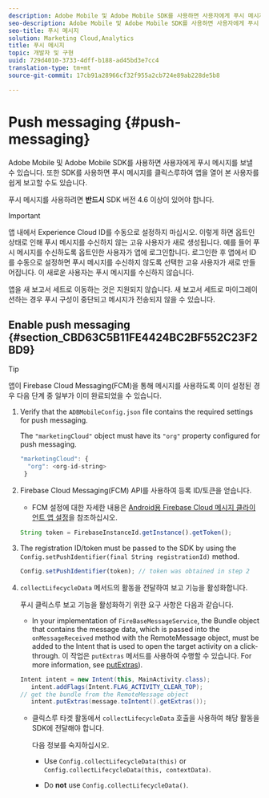 ```yaml
---
description: Adobe Mobile 및 Adobe Mobile SDK를 사용하면 사용자에게 푸시 메시지를 보낼 수 있습니다. 또한 SDK를 사용하면 푸시 메시지를 클릭스루하여 앱을 열어 본 사용자를 쉽게 보고할 수도 있습니다.
seo-description: Adobe Mobile 및 Adobe Mobile SDK를 사용하면 사용자에게 푸시 메시지를 보낼 수 있습니다. 또한 SDK를 사용하면 푸시 메시지를 클릭스루하여 앱을 열어 본 사용자를 쉽게 보고할 수도 있습니다.
seo-title: 푸시 메시지
solution: Marketing Cloud,Analytics
title: 푸시 메시지
topic: 개발자 및 구현
uuid: 729d4010-3733-4dff-b188-ad45bd3e7cc4
translation-type: tm+mt
source-git-commit: 17cb91a28966cf32f955a2cb724e89ab228de5b8

---
```



# Push messaging {#push-messaging}

Adobe Mobile 및 Adobe Mobile SDK를 사용하면 사용자에게 푸시 메시지를 보낼 수 있습니다. 또한 SDK를 사용하면 푸시 메시지를 클릭스루하여 앱을 열어 본 사용자를 쉽게 보고할 수도 있습니다.

푸시 메시지를 사용하려면 **반드시** SDK 버전 4.6 이상이 있어야 합니다.

>[!IMPORTANT]
>
>앱 내에서 Experience Cloud ID를 수동으로 설정하지 마십시오. 이렇게 하면 옵트인 상태로 인해 푸시 메시지를 수신하지 않는 고유 사용자가 새로 생성됩니다. 예를 들어 푸시 메시지를 수신하도록 옵트인한 사용자가 앱에 로그인합니다. 로그인한 후 앱에서 ID를 수동으로 설정하면 푸시 메시지를 수신하지 않도록 선택한 고유 사용자가 새로 만들어집니다. 이 새로운 사용자는 푸시 메시지를 수신하지 않습니다.
>
>앱을 새 보고서 세트로 이동하는 것은 지원되지 않습니다. 새 보고서 세트로 마이그레이션하는 경우 푸시 구성이 중단되고 메시지가 전송되지 않을 수 있습니다.

## Enable push messaging {#section_CBD63C5B11FE4424BC2BF552C23F2BD9}

>[!TIP]
>
>앱이 Firebase Cloud Messaging(FCM)을 통해 메시지를 사용하도록 이미 설정된 경우 다음 단계 중 일부가 이미 완료되었을 수 있습니다.

1. Verify that the `ADBMobileConfig.json` file contains the required settings for push messaging.

   The `"marketingCloud"` object must have its `"org"` property configured for push messaging.

   ```js
   "marketingCloud": { 
     "org": <org-id-string> 
    }
   ```

1. Firebase Cloud Messaging(FCM) API를 사용하여 등록 ID/토큰을 얻습니다.

   * FCM 설정에 대한 자세한 내용은 [Android용 Firebase Cloud 메시지 클라이언트 앱 설정](https://firebase.google.com/docs/cloud-messaging/android/client)을 참조하십시오.
   ```js
   String token = FirebaseInstanceId.getInstance().getToken();
   ```

1. The registration ID/token must be passed to the SDK by using the `Config.setPushIdentifier(final String registrationId)` method.

   ```js
   Config.setPushIdentifier(token); // token was obtained in step 2
   ```

1. `collectLifecycleData` 메서드의 활동을 전달하여 보고 기능을 활성화합니다.

   푸시 클릭스루 보고 기능을 활성화하기 위한 요구 사항은 다음과 같습니다.

   * In your implementation of `FireBaseMessageService`, the Bundle object that contains the message data, which is passed into the `onMessageReceived` method with the RemoteMessage object, must be added to the Intent that is used to open the target activity on a click-through. 이 작업은 `putExtras` 메서드를 사용하여 수행할 수 있습니다. For more information, see [putExtras](https://developer.android.com/reference/android/content/Intent.html#putExtras(android.os.Bundle))).
   ```java
   Intent intent = new Intent(this, MainActivity.class);
      intent.addFlags(Intent.FLAG_ACTIVITY_CLEAR_TOP);
   // get the bundle from the RemoteMessage object
      intent.putExtras(message.toIntent().getExtras());
   ```

   * 클릭스루 타겟 활동에서 `collectLifecycleData` 호출을 사용하여 해당 활동을 SDK에 전달해야 합니다.

      다음 정보를 숙지하십시오.

      * Use `Config.collectLifecycleData(this)` or `Config.collectLifecycleData(this, contextData)`.

      * Do **not** use `Config.collectLifecycleData()`.



